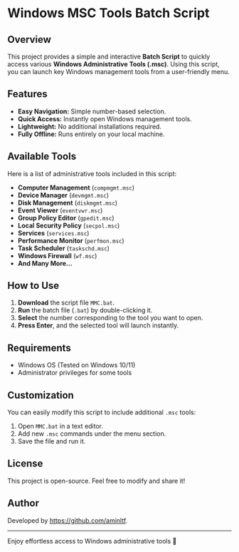 # Windows MSC Tools Batch Script

## Overview
This project provides a simple and interactive **Batch Script** to quickly access various **Windows Administrative Tools (.msc)**. Using this script, you can launch key Windows management tools from a user-friendly menu.

## Features
- **Easy Navigation:** Simple number-based selection.
- **Quick Access:** Instantly open Windows management tools.
- **Lightweight:** No additional installations required.
- **Fully Offline:** Runs entirely on your local machine.

## Available Tools
Here is a list of administrative tools included in this script:
- **Computer Management** (`compmgmt.msc`)
- **Device Manager** (`devmgmt.msc`)
- **Disk Management** (`diskmgmt.msc`)
- **Event Viewer** (`eventvwr.msc`)
- **Group Policy Editor** (`gpedit.msc`)
- **Local Security Policy** (`secpol.msc`)
- **Services** (`services.msc`)
- **Performance Monitor** (`perfmon.msc`)
- **Task Scheduler** (`taskschd.msc`)
- **Windows Firewall** (`wf.msc`)
- **And Many More...**

## How to Use
1. **Download** the script file `MMC.bat`.
2. **Run** the batch file (`.bat`) by double-clicking it.
3. **Select** the number corresponding to the tool you want to open.
4. **Press Enter**, and the selected tool will launch instantly.

## Requirements
- Windows OS (Tested on Windows 10/11)
- Administrator privileges for some tools

## Customization
You can easily modify this script to include additional `.msc` tools:
1. Open `MMC.bat` in a text editor.
2. Add new `.msc` commands under the menu section.
3. Save the file and run it.

## License
This project is open-source. Feel free to modify and share it!

## Author
Developed by https://github.com/aminltf.

---
Enjoy effortless access to Windows administrative tools 🚀
